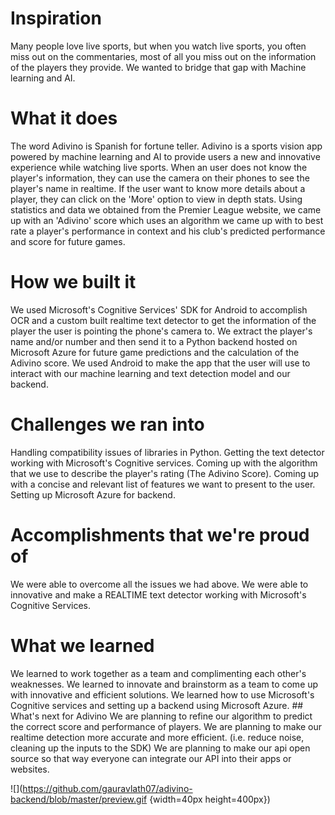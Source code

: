 # Inspiration
Many people love live sports, but when you watch live sports, you often miss out on the commentaries, most of all you miss out on the information of the players they provide. We wanted to bridge that gap with Machine learning and AI.

# What it does
The word Adivino is Spanish for fortune teller. Adivino is a sports vision app powered by machine learning and AI to provide users a new and innovative experience while watching live sports. When an user does not know the player's information, they can use the camera on their phones to see the player's name in realtime. If the user want to know more details about a player, they can click on the 'More' option to view in depth stats. Using statistics and data we obtained from the Premier League website, we came up with an 'Adivino' score which uses an algorithm we came up with to best rate a player's performance in context and his club's predicted performance and score for future games.

# How we built it
We used Microsoft's Cognitive Services' SDK for Android to accomplish OCR and a custom built realtime text detector to get the information of the player the user is pointing the phone's camera to. We extract the player's name and/or number and then send it to a Python backend hosted on Microsoft Azure for future game predictions and the calculation of the Adivino score. We used Android to make the app that the user will use to interact with our machine learning and text detection model and our backend.

# Challenges we ran into
Handling compatibility issues of libraries in Python.
Getting the text detector working with Microsoft's Cognitive services.
Coming up with the algorithm that we use to describe the player's rating (The Adivino Score).
Coming up with a concise and relevant list of features we want to present to the user.
Setting up Microsoft Azure for backend.
# Accomplishments that we're proud of
We were able to overcome all the issues we had above.
We were able to innovative and make a REALTIME text detector working with Microsoft's Cognitive Services.
# What we learned
We learned to work together as a team and complimenting each other's weaknesses.
We learned to innovate and brainstorm as a team to come up with innovative and efficient solutions.
We learned how to use Microsoft's Cognitive services and setting up a backend using Microsoft Azure. ## What's next for Adivino
We are planning to refine our algorithm to predict the correct score and performance of players.
We are planning to make our realtime detection more accurate and more efficient. (i.e. reduce noise, cleaning up the inputs to the SDK)
We are planning to make our api open source so that way everyone can integrate our API into their apps or websites.


![](https://github.com/gauravlath07/adivino-backend/blob/master/preview.gif {width=40px height=400px})
